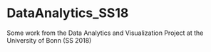# DataAnalytics_SS18
Some work from the Data Analytics and Visualization Project at the University of Bonn (SS 2018)
